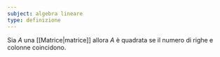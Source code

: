 ```yaml
---
subject: algebra lineare
type: definizione
---
```

Sia $A$ una [[Matrice|matrice]] allora $A$ è quadrata se il numero di righe e colonne coincidono.